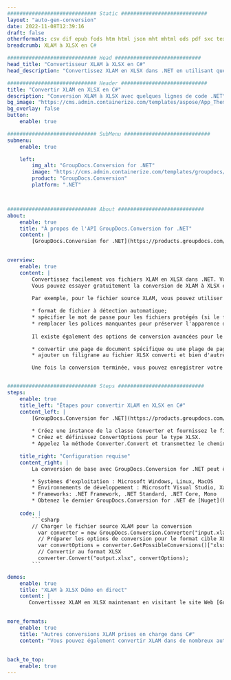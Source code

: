 ```yaml
---
############################# Static ############################
layout: "auto-gen-conversion"
date: 2022-11-08T12:39:16
draft: false
otherformats: csv dif epub fods htm html json mht mhtml ods pdf sxc tex tsv xlam xls xlsb xlsm xlsx xlt xltm xltx xml xps
breadcrumb: XLAM à XLSX en C#

############################# Head ############################
head_title: "Convertisseur XLAM à XLSX en C#"
head_description: "Convertissez XLAM en XLSX dans .NET en utilisant quelques lignes de code. Utilisez l'API de conversion de documents GroupDocs pour convertir plus de 160 formats de fichiers."

############################# Header ############################
title: "Convertir XLAM en XLSX en C#"
description: "Conversion XLAM à XLSX avec quelques lignes de code .NET"
bg_image: "https://cms.admin.containerize.com/templates/aspose/App_Themes/V3/images/bg/header1.png"
bg_overlay: false
button:
    enable: true

############################# SubMenu ############################
submenu:
    enable: true

    left:
        img_alt: "GroupDocs.Conversion for .NET"
        image: "https://cms.admin.containerize.com/templates/groupdocs/images/product-logos/90x90-noborder/groupdocs-conversion-net.png"
        product: "GroupDocs.Conversion"
        platform: ".NET"



############################# About ############################
about:
    enable: true
    title: "À propos de l'API GroupDocs.Conversion for .NET"
    content: |
        [GroupDocs.Conversion for .NET](https://products.groupdocs.com/conversion/net/) peut être utilisé pour convertir Microsoft Word, Excel, PowerPoint, PDF, Visio et d'autres formats. GroupDocs.Conversion est une API autonome adaptée aux systèmes back-end et internes nécessitant des performances élevées. Il ne dépend d'aucun logiciel tel que Microsoft ou Open Office.
    

overview:
    enable: true
    content: |
        Convertissez facilement vos fichiers XLAM en XLSX dans .NET. Vous pouvez utiliser seulement quelques lignes de code C# dans n'importe quelle plate-forme de votre choix comme - Windows, Linux, macOS.
        Vous pouvez essayer gratuitement la conversion de XLAM à XLSX et évaluer la qualité des résultats de conversion. En plus des scénarios de conversion de fichiers simples, vous pouvez essayer des options plus avancées pour charger le fichier source XLAM et pour enregistrer le résultat de sortie XLSX. 
        
        Par exemple, pour le fichier source XLAM, vous pouvez utiliser les options de chargement suivantes :

        * format de fichier à détection automatique;
        * spécifier le mot de passe pour les fichiers protégés (si le format de fichier le prend en charge);
        * remplacer les polices manquantes pour préserver l'apparence du document.
        
        Il existe également des options de conversion avancées pour le fichier XLSX :

        * convertir une page de document spécifique ou une plage de pages;
        * ajouter un filigrane au fichier XLSX converti et bien d'autres.

        Une fois la conversion terminée, vous pouvez enregistrer votre fichier XLSX dans le chemin du fichier local ou dans tout stockage tiers tel que FTP, Amazon S3, Google Drive, Dropbox, etc. Veuillez noter - pour convertir XLAM en XLSX aucun logiciel supplémentaire n'est nécessaire - comme MS Office, Open Office, Adobe Acrobat Reader, etc.


############################# Steps ############################
steps:
    enable: true
    title_left: "Étapes pour convertir XLAM en XLSX en C#"
    content_left: |
        [GroupDocs.Conversion for .NET](https://products.groupdocs.com/conversion/net/) permet aux développeurs de convertir facilement un fichier XLAM en XLSX avec quelques lignes de code.
        
        * Créez une instance de la classe Converter et fournissez le fichier XLAM avec le chemin complet
        * Créez et définissez ConvertOptions pour le type XLSX.
        * Appelez la méthode Converter.Convert et transmettez le chemin complet et le format (XLSX) en tant que paramètre

    title_right: "Configuration requise"
    content_right: |
        La conversion de base avec GroupDocs.Conversion for .NET peut être effectuée en quelques étapes simples. Nos API sont prises en charge sur toutes les principales plates-formes et systèmes d'exploitation. Avant d'exécuter le code ci-dessous, assurez-vous que les prérequis suivants sont installés sur votre système.

        * Systèmes d'exploitation : Microsoft Windows, Linux, MacOS
        * Environnements de développement : Microsoft Visual Studio, Xamarin, MonoDevelop
        * Frameworks: .NET Framework, .NET Standard, .NET Core, Mono
        * Obtenez le dernier GroupDocs.Conversion for .NET de [Nuget](https://www.nuget.org/packages/groupdocs.conversion)
         
    code: |
        ```csharp    
        // Charger le fichier source XLAM pour la conversion
          var converter = new GroupDocs.Conversion.Converter("input.xlam");
          // Préparer les options de conversion pour le format cible XLSX
          var convertOptions = converter.GetPossibleConversions()["xlsx"].ConvertOptions;
          // Convertir au format XLSX
          converter.Convert("output.xlsx", convertOptions);
        ```

demos:
    enable: true
    title: "XLAM à XLSX Démo en direct"
    content: |
       Convertissez XLAM en XLSX maintenant en visitant le site Web [GroupDocs.Conversion App](https://products.groupdocs.app/conversion/family). La démo en ligne présente les avantages suivants
          

more_formats:
    enable: true
    title: "Autres conversions XLAM prises en charge dans C#"
    content: "Vous pouvez également convertir XLAM dans de nombreux autres formats de fichiers. Veuillez consulter la liste ci-dessous."
       
       
back_to_top:
    enable: true
---
```

